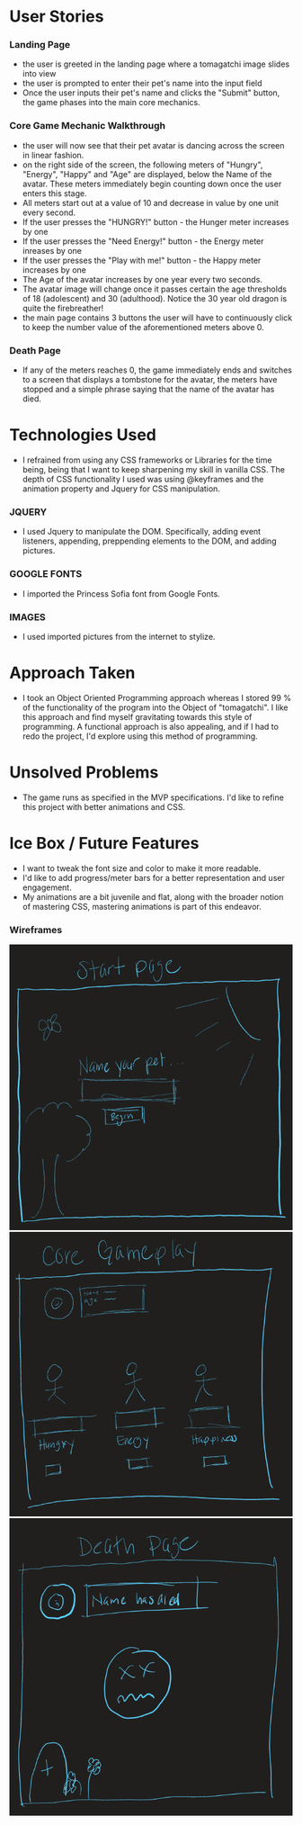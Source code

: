 # User Stories
### Landing Page
- the user is greeted in the landing page where a tomagatchi image slides into view
- the user is prompted to enter their pet's name into the input field
- Once the user inputs their pet's name and clicks the "Submit" button, the game phases into the main core mechanics.

### Core Game Mechanic Walkthrough
- the user will now see that their pet avatar is dancing across the screen in linear fashion.
- on the right side of the screen, the following meters of "Hungry", "Energy", "Happy" and "Age" are displayed, below the Name of the avatar.  These meters immediately begin counting down once the user enters this stage.
- All meters start out at a value of 10 and decrease in value by one unit every second. 
- If the user presses the "HUNGRY!" button - the Hunger meter increases by one
- If the user presses the "Need Energy!" button - the Energy meter inreases by one
- If the user presses the "Play with me!" button - the Happy meter increases by one
- The Age of the avatar increases by one year every two seconds.  
- The avatar image will change once it passes certain the age thresholds of 18 (adolescent) and 30 (adulthood).  Notice the 30 year old dragon is quite the firebreather!    
- the main page contains 3 buttons the user will have to continuously click to keep the number value of the aforementioned meters above 0.  

### Death Page
- If any of the meters reaches 0, the game immediately ends and switches to a screen that displays a tombstone for the avatar, the meters have stopped and a simple phrase saying that the name of the avatar has died.  

# Technologies Used

- I refrained from using any CSS frameworks or Libraries for the time being, being that I want to keep sharpening my skill in vanilla CSS.  The depth of CSS functionality I used was using @keyframes and the animation property and Jquery for CSS manipulation.  

### JQUERY
- I used Jquery to manipulate the DOM.  Specifically, adding event listeners, appending, preppending elements to the DOM, and adding pictures.  

### GOOGLE FONTS
- I imported the Princess Sofia font from Google Fonts. 

### IMAGES
- I used imported pictures from the internet to stylize.

# Approach Taken

- I took an Object Oriented Programming approach whereas I stored 99 % of the functionality of the program into the Object of "tomagatchi".  I like this approach and find myself gravitating towards this style of programming.  A functional approach is also appealing, and if I had to redo the project, I'd explore using this method of programming.

# Unsolved Problems

- The game runs as specified in the MVP specifications.  I'd like to refine this project with better animations and CSS.

# Ice Box / Future Features

- I want to tweak the font size and color to make it more readable.
- I'd like to add progress/meter bars for a better representation and user engagement.  
- My animations are a bit juvenile and flat, along with the broader notion of mastering CSS, mastering animations is part of this endeavor.  

### Wireframes

![Wireframe 1: Start page](images/wireframe1.png)
![Wireframe 2: Main page](images/wireframe2.png)
![Wireframe 3: Death page](images/wireframe3.png)



